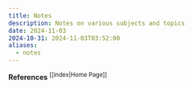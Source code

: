```yaml
---
title: Notes
description: Notes on various subjects and topics
date: 2024-11-03
2024-10-31: 2024-11-03T03:52:00
aliases:
  - notes
---
```

**References**
<sup>[[index|Home Page]]</sup>
